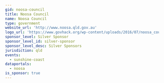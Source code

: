 ```yaml
---
gid: noosa-council
title: Noosa Council
name: Noosa Council
type: government
website_url: 'http://www.noosa.qld.gov.au'
logo_url: 'https://www.govhack.org/wp-content/uploads/2016/07/noosa_council.png'
sponsor_level: Silver Sponsor
sponsor_level_id: silver-sponsor
sponsor_level_desc: Silver Sponsors
jurisdiction: qld
events:
  - sunshine-coast
dataportals:
  - noosa
is_sponsor: true
---
```

